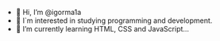 - 👋 Hi, I’m @igorma1a
- 👀 I`m interested in studying programming and development.
- 🌱 I’m currently learning HTML, CSS and JavaScript...
